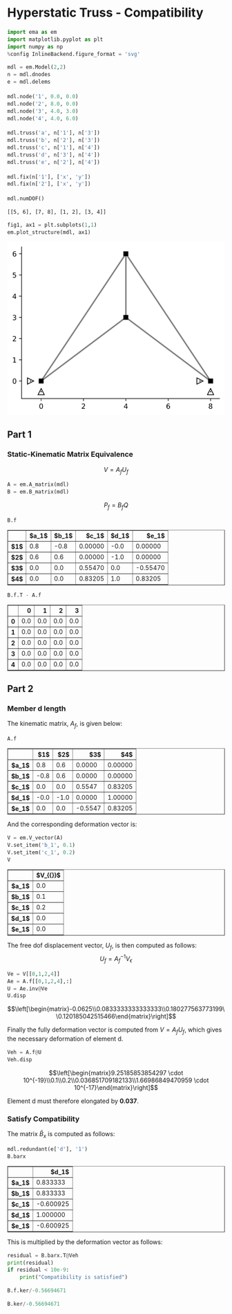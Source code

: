 # Hyperstatic Truss - Compatibility


```python
import ema as em
import matplotlib.pyplot as plt
import numpy as np
%config InlineBackend.figure_format = 'svg'
```


```python
mdl = em.Model(2,2)
n = mdl.dnodes
e = mdl.delems

mdl.node('1', 0.0, 0.0)
mdl.node('2', 8.0, 0.0)
mdl.node('3', 4.0, 3.0)
mdl.node('4', 4.0, 6.0)

mdl.truss('a', n['1'], n['3'])
mdl.truss('b', n['2'], n['3'])
mdl.truss('c', n['1'], n['4'])
mdl.truss('d', n['3'], n['4'])
mdl.truss('e', n['2'], n['4'])

mdl.fix(n['1'], ['x', 'y'])
mdl.fix(n['2'], ['x', 'y'])

mdl.numDOF()
```




    [[5, 6], [7, 8], [1, 2], [3, 4]]




```python
fig1, ax1 = plt.subplots(1,1)
em.plot_structure(mdl, ax1)
```


![svg](output_3_0.svg)


## Part 1
### Static-Kinematic Matrix Equivalence

$$V = A_f U_f$$


```python
A = em.A_matrix(mdl)
B = em.B_matrix(mdl)
```

$$P_f = B_f Q$$


```python
B.f
```




<table border="1" class="dataframe">
  <thead>
    <tr style="text-align: right;">
      <th></th>
      <th>$a_1$</th>
      <th>$b_1$</th>
      <th>$c_1$</th>
      <th>$d_1$</th>
      <th>$e_1$</th>
    </tr>
  </thead>
  <tbody>
    <tr>
      <th>$1$</th>
      <td>0.8</td>
      <td>-0.8</td>
      <td>0.00000</td>
      <td>-0.0</td>
      <td>0.00000</td>
    </tr>
    <tr>
      <th>$2$</th>
      <td>0.6</td>
      <td>0.6</td>
      <td>0.00000</td>
      <td>-1.0</td>
      <td>0.00000</td>
    </tr>
    <tr>
      <th>$3$</th>
      <td>0.0</td>
      <td>0.0</td>
      <td>0.55470</td>
      <td>0.0</td>
      <td>-0.55470</td>
    </tr>
    <tr>
      <th>$4$</th>
      <td>0.0</td>
      <td>0.0</td>
      <td>0.83205</td>
      <td>1.0</td>
      <td>0.83205</td>
    </tr>
  </tbody>
</table>




```python
B.f.T - A.f
```




<table border="1" class="dataframe">
  <thead>
    <tr style="text-align: right;">
      <th></th>
      <th>0</th>
      <th>1</th>
      <th>2</th>
      <th>3</th>
    </tr>
  </thead>
  <tbody>
    <tr>
      <th>0</th>
      <td>0.0</td>
      <td>0.0</td>
      <td>0.0</td>
      <td>0.0</td>
    </tr>
    <tr>
      <th>1</th>
      <td>0.0</td>
      <td>0.0</td>
      <td>0.0</td>
      <td>0.0</td>
    </tr>
    <tr>
      <th>2</th>
      <td>0.0</td>
      <td>0.0</td>
      <td>0.0</td>
      <td>0.0</td>
    </tr>
    <tr>
      <th>3</th>
      <td>0.0</td>
      <td>0.0</td>
      <td>0.0</td>
      <td>0.0</td>
    </tr>
    <tr>
      <th>4</th>
      <td>0.0</td>
      <td>0.0</td>
      <td>0.0</td>
      <td>0.0</td>
    </tr>
  </tbody>
</table>



## Part 2

### Member d length
The kinematic matrix, $A_f$, is given below:


```python
A.f
```




<table border="1" class="dataframe">
  <thead>
    <tr style="text-align: right;">
      <th></th>
      <th>$1$</th>
      <th>$2$</th>
      <th>$3$</th>
      <th>$4$</th>
    </tr>
  </thead>
  <tbody>
    <tr>
      <th>$a_1$</th>
      <td>0.8</td>
      <td>0.6</td>
      <td>0.0000</td>
      <td>0.00000</td>
    </tr>
    <tr>
      <th>$b_1$</th>
      <td>-0.8</td>
      <td>0.6</td>
      <td>0.0000</td>
      <td>0.00000</td>
    </tr>
    <tr>
      <th>$c_1$</th>
      <td>0.0</td>
      <td>0.0</td>
      <td>0.5547</td>
      <td>0.83205</td>
    </tr>
    <tr>
      <th>$d_1$</th>
      <td>-0.0</td>
      <td>-1.0</td>
      <td>0.0000</td>
      <td>1.00000</td>
    </tr>
    <tr>
      <th>$e_1$</th>
      <td>0.0</td>
      <td>0.0</td>
      <td>-0.5547</td>
      <td>0.83205</td>
    </tr>
  </tbody>
</table>



And the corresponding deformation vector is:


```python
V = em.V_vector(A)
V.set_item('b_1', 0.1)
V.set_item('c_1', 0.2)
V
```




<table border="1" class="dataframe">
  <thead>
    <tr style="text-align: right;">
      <th></th>
      <th>$V_{{}}$</th>
    </tr>
  </thead>
  <tbody>
    <tr>
      <th>$a_1$</th>
      <td>0.0</td>
    </tr>
    <tr>
      <th>$b_1$</th>
      <td>0.1</td>
    </tr>
    <tr>
      <th>$c_1$</th>
      <td>0.2</td>
    </tr>
    <tr>
      <th>$d_1$</th>
      <td>0.0</td>
    </tr>
    <tr>
      <th>$e_1$</th>
      <td>0.0</td>
    </tr>
  </tbody>
</table>



The free dof displacement vector, $U_f$, is then computed as follows:
$$
U_f = A_f^{-1}V_\epsilon
$$


```python
Ve = V[[0,1,2,4]]
Ae = A.f[[0,1,2,4],:]
U = Ae.inv@Ve
U.disp
```




$$\left[\begin{matrix}-0.0625\\0.0833333333333333\\0.180277563773199\\0.120185042515466\end{matrix}\right]$$



Finally the fully deformation vector is computed from $V=A_fU_f$, which gives the necessary deformation of element d. 


```python
Veh = A.f@U
Veh.disp
```




$$\left[\begin{matrix}9.25185853854297 \cdot 10^{-19}\\0.1\\0.2\\0.036851709182133\\1.66986849470959 \cdot 10^{-17}\end{matrix}\right]$$



Element d must therefore elongated by **0.037**.

### Satisfy Compatibility

The matrix $\bar{B}_x$ is computed as follows:


```python
mdl.redundant(e['d'], '1')
B.barx
```




<table border="1" class="dataframe">
  <thead>
    <tr style="text-align: right;">
      <th></th>
      <th>$d_1$</th>
    </tr>
  </thead>
  <tbody>
    <tr>
      <th>$a_1$</th>
      <td>0.833333</td>
    </tr>
    <tr>
      <th>$b_1$</th>
      <td>0.833333</td>
    </tr>
    <tr>
      <th>$c_1$</th>
      <td>-0.600925</td>
    </tr>
    <tr>
      <th>$d_1$</th>
      <td>1.000000</td>
    </tr>
    <tr>
      <th>$e_1$</th>
      <td>-0.600925</td>
    </tr>
  </tbody>
</table>



This is multiplied by the deformation vector as follows:


```python
residual = B.barx.T@Veh
print(residual)
if residual < 10e-9:
    print("Compatibility is satisfied")

```


```python
B.f.ker/-0.56694671
```


```python
B.ker/-0.56694671
```


```python

```
